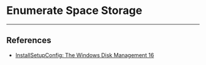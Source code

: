 # Enumerate Space Storage

---
## References

- [InstallSetupConfig: The Windows Disk Management 16](https://www.installsetupconfig.com/win32programming/windowsdiskapis2_15.html)
